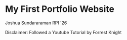 # My First Portfolio Website

Joshua Sundararaman
RPI '26

Disclaimer: Followed a Youtube Tutorial by Forrest Knight